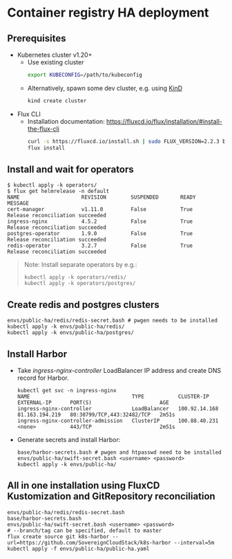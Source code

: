 # Container registry HA deployment

## Prerequisites

- Kubernetes cluster v1.20+
  - Use existing cluster
    ```bash
    export KUBECONFIG=/path/to/kubeconfig
    ```
  - Alternatively, spawn some dev cluster, e.g. using [KinD](https://kind.sigs.k8s.io/docs/user/quick-start/)
    ```bash
    kind create cluster
    ```
- Flux CLI
  - Installation documentation: https://fluxcd.io/flux/installation/#install-the-flux-cli
    ```bash
    curl -s https://fluxcd.io/install.sh | sudo FLUX_VERSION=2.2.3 bash
    flux install
    ```
    
## Install and wait for operators

```
$ kubectl apply -k operators/
$ flux get helmrelease -n default
NAME                    REVISION        SUSPENDED       READY   MESSAGE
cert-manager            v1.11.0         False           True    Release reconciliation succeeded
ingress-nginx           4.5.2           False           True    Release reconciliation succeeded
postgres-operator       1.9.0           False           True    Release reconciliation succeeded
redis-operator          3.2.7           False           True    Release reconciliation succeeded
```

> Note: Install separate operators by e.g.:
> ```
> kubectl apply -k operators/redis/
> kubectl apply -k operators/postgres/
> ```

## Create redis and postgres clusters

```
envs/public-ha/redis/redis-secret.bash # pwgen needs to be installed
kubectl apply -k envs/public-ha/redis/
kubectl apply -k envs/public-ha/postgres/
```

## Install Harbor

- Take *ingress-nginx-controller* LoadBalancer IP address and create DNS record for Harbor.
  ```
  kubectl get svc -n ingress-nginx
  NAME                                 TYPE           CLUSTER-IP      EXTERNAL-IP      PORT(S)                      AGE
  ingress-nginx-controller             LoadBalancer   100.92.14.168   81.163.194.219   80:30799/TCP,443:32482/TCP   2m51s
  ingress-nginx-controller-admission   ClusterIP      100.88.40.231   <none>           443/TCP                      2m51s
  ```

- Generate secrets and install Harbor:
  ```
  base/harbor-secrets.bash # pwgen and htpasswd need to be installed
  envs/public-ha/swift-secret.bash <username> <password>
  kubectl apply -k envs/public-ha/
  ```

## All in one installation using FluxCD Kustomization and GitRepository reconciliation

```
envs/public-ha/redis/redis-secret.bash
base/harbor-secrets.bash
envs/public-ha/swift-secret.bash <username> <password>
# --branch/tag can be specified, default to master
flux create source git k8s-harbor --url=https://github.com/SovereignCloudStack/k8s-harbor --interval=5m
kubectl apply -f envs/public-ha/public-ha.yaml
```
